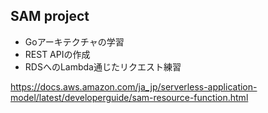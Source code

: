 ## SAM project
- Goアーキテクチャの学習
- REST APIの作成
- RDSへのLambda通じたリクエスト練習

https://docs.aws.amazon.com/ja_jp/serverless-application-model/latest/developerguide/sam-resource-function.html